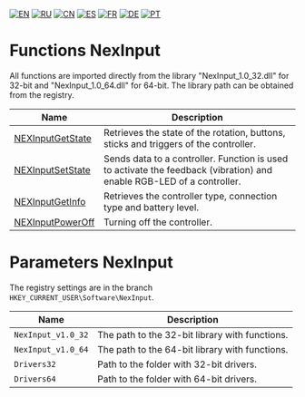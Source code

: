 ﻿[![EN](https://user-images.githubusercontent.com/9499881/33184537-7be87e86-d096-11e7-89bb-f3286f752bc6.png)](https://github.com/NexInput/NexInput-Core/blob/master/Docs/README.md) 
[![RU](https://user-images.githubusercontent.com/9499881/27683795-5b0fbac6-5cd8-11e7-929c-057833e01fb1.png)](https://github.com/NexInput/NexInput-Core/blob/master/Docs/README.RU.md) 
[![CN](https://user-images.githubusercontent.com/9499881/31012373-978ce414-a522-11e7-9936-387b1c530e2f.png)](https://github.com/NexInput/NexInput-Core/blob/master/Docs/README.CN.md) 
[![ES](https://user-images.githubusercontent.com/9499881/31012379-9d8f7764-a522-11e7-8bf4-739077369e8b.png)](https://github.com/NexInput/NexInput-Core/blob/master/Docs/README.ES.md) 
[![FR](https://user-images.githubusercontent.com/9499881/31012387-a7b4aaac-a522-11e7-8485-36ce58dc2d4a.png)](https://github.com/NexInput/NexInput-Core/blob/master/Docs/README.FR.md) 
[![DE](https://user-images.githubusercontent.com/9499881/31012392-ac051326-a522-11e7-9c8c-2186ddf553d0.png)](https://github.com/NexInput/NexInput-Core/blob/master/Docs/README.DE.md) 
[![PT](https://user-images.githubusercontent.com/9499881/31012384-a1d1b544-a522-11e7-8a13-3cb53450d55c.png)](https://github.com/NexInput/NexInput-Core/blob/master/Docs/README.PT.md)
# Functions NexInput
All functions are imported directly from the library "NexInput_1.0_32.dll" for 32-bit and "NexInput_1.0_64.dll" for 64-bit. The library path can be obtained from the registry.

| Name | Description |
| ------------- | ------------- |
| [NEXInputGetState](https://github.com/NexInput/NexInput-Core/blob/master/Docs/EN/Functions/NEXInputGetState.md) | Retrieves the state of the rotation, buttons, sticks and triggers of the controller. |
| [NEXInputSetState](https://github.com/NexInput/NexInput-Core/blob/master/Docs/EN/Functions/NEXInputSetState.md) | Sends data to a controller. Function is used to activate the feedback (vibration) and enable RGB-LED of a controller. |
| [NEXInputGetInfo](https://github.com/NexInput/NexInput-Core/blob/master/Docs/EN/Functions/NEXInputGetInfo.md) | Retrieves the controller type, connection type and battery level. |
| [NEXInputPowerOff](https://github.com/NexInput/NexInput-Core/blob/master/Docs/EN/Functions/NEXInputPowerOff.md) | Turning off the controller. |

# Parameters NexInput
The registry settings are in the branch `HKEY_CURRENT_USER\Software\NexInput`.

| Name | Description |
| ------------- | ------------- |
| `NexInput_v1.0_32` | The path to the 32-bit library with functions. |
| `NexInput_v1.0_64` | The path to the 64-bit library with functions. |
| `Drivers32` | Path to the folder with 32-bit drivers. |
| `Drivers64` | Path to the folder with 64-bit drivers. |
